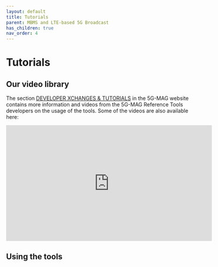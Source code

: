 ```yaml
---
layout: default
title: Tutorials
parent: MBMS and LTE-based 5G Broadcast
has_children: true
nav_order: 4
---
```


# Tutorials

## Our video library
The section [DEVELOPER XCHANGES & TUTORIALS](https://www.5g-mag.com/tutorials) in the 5G-MAG website contains more information and videos from the 5G-MAG Reference Tools developers on the usage of the tools. Some of the videos are also available here:

<iframe width="560" height="315" src="https://www.youtube.com/embed/videoseries?si=slOCsL53O2W6WlIb&amp;list=PLFqKJZ78_IWWbdf4rZ_SS9W0dqpLhKZz8" title="YouTube video player" frameborder="0" allow="accelerometer; autoplay; clipboard-write; encrypted-media; gyroscope; picture-in-picture; web-share" referrerpolicy="strict-origin-when-cross-origin" allowfullscreen></iframe>

## Using the tools
